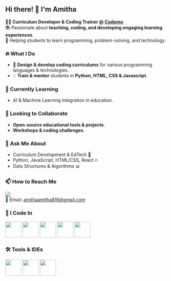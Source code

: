 ## Hi there! 👋 I'm Amitha  

👨‍🏫 **Curriculum Developer & Coding Trainer @ [Codomo](https://www.codomo.in/)**  
📚 Passionate about **teaching, coding, and developing engaging learning experiences**.  
🚀 Helping students to learn programming, problem-solving, and technology.  


### 🔥 What I Do  
- 🎯 **Design & develop coding curriculums** for various programming languages & technologies.  
- 💡 **Train & mentor** students in **Python, HTML, CSS & Javascript**.  

### 🌱 Currently Learning  
- AI & Machine Learning integration in education.  

### 👯 Looking to Collaborate  
- **Open-source educational tools & projects**.    
- **Workshops & coding challenges**.  

### 💬 Ask Me About  
- Curriculum Development & EdTech 🚀  
- Python, JavaScript, HTML/CSS, React 🔥  
- Data Structures & Algorithms 📊  
 

### 📫 How to Reach Me  
[<img src="https://img.shields.io/badge/LinkedIn-0077B5?style=for-the-badge&logo=linkedin&logoColor=white" />](https://www.linkedin.com/in/amitha-mofficial/)  
📧 Email: amithaamitha816@gmail.com

### 🚀 I Code In  
<img height="50" width="50" src="https://img.icons8.com/color/48/000000/python.png"/>  <img height="50" width="50" src="https://img.icons8.com/color/48/000000/javascript.png"/> <img height="50" width="50" src="https://img.icons8.com/color/48/000000/html-5.png"/> <img height="50" width="50" src="https://img.icons8.com/color/48/000000/css3.png"/>  <img height="50" width="50" src="https://img.icons8.com/color/48/000000/react-native.png"/>  

### 🛠 Tools & IDEs  
<img height="50" width="50" src="https://img.icons8.com/color/48/000000/visual-studio-code-2019.png"/> <img height="50" width="50" src="https://img.icons8.com/color/48/000000/git.png"/> <img height="50" width="50" src="https://img.icons8.com/color/48/000000/microsoft-excel-2019.png"/>  
